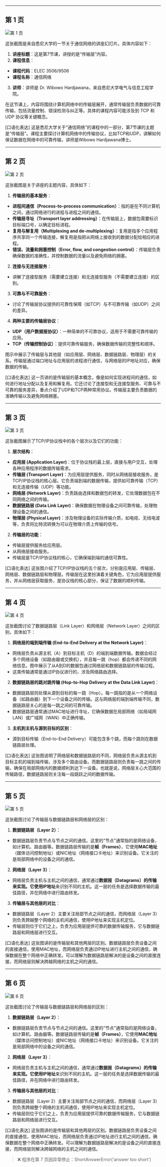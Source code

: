 

---

## 第 1 页

![第 1 页](Lecture7_2024_assets/page-001.png)

这张截图是来自悉尼大学的一节关于通信网络的讲座幻灯片。具体内容如下：

1. **讲座标题**：这是第7节课，讲授的是“传输层”内容。
2. **课程信息**：

* **课程代码**：ELEC 3506/9506
* **课程名称**：通信网络
3. **讲师**：讲师是 Dr. Wibowo Hardjawana，来自悉尼大学电气与信息工程学院。

在这节课上，内容将围绕计算机网络中的传输层展开，通常传输层负责数据的可靠传输，包括流量控制、错误检测与纠正等。具体的课程内容可能涉及到 TCP 和 UDP 协议等关键概念。

\[口语化表达] 这是悉尼大学关于“通信网络”的课程中的一部分，第7节课的主题是“传输层”。课程主要探讨计算机网络中的传输协议，比如TCP和UDP，讲解如何保证数据在网络中的可靠传输，讲师是Wibowo Hardjawana博士。


---

## 第 2 页

![第 2 页](Lecture7_2024_assets/page-002.png)

这张截图是关于讲座的主题内容，具体如下：

1. **传输层的基本服务**：

* **进程间通信（Process-to-process communication）**：指的是在不同计算机之间，通过网络进行的进程与进程之间的通信。
* **传输层寻址（Transport layer addressing）**：在传输层上，数据包需要标识目标端口号，以确定目标进程。
* **复用与解复用（Multiplexing and de-multiplexing）**：复用是指多个应用程序共享同一个传输连接，解复用是指把从网络上接收到的数据分配给相应的进程。
* **错误、流量和拥塞控制（Error, flow, and congestion control）**：传输层负责确保数据的准确性，并控制数据的流量以及避免网络的拥塞。

2. **连接与无连接服务**：

* 讲解了连接型服务（需要建立连接）和无连接型服务（不需要建立连接）的区别。

3. **可靠与不可靠服务**：

* 讨论了传输层协议提供的可靠性保障（如TCP）与不可靠传输（如UDP）之间的差异。

4. **两种主要的传输层协议**：

* **UDP（用户数据报协议）**：一种简单的不可靠协议，适用于不需要可靠传输的应用。
* **TCP（传输控制协议）**：提供可靠传输服务，确保数据传输的完整性和顺序。

图示中展示了传输层与其他层（如应用层、网络层、数据链路层、物理层）的关系。传输层通过端口地址与应用层的进程进行通信，与网络层的IP地址对应，确保数据的传输。

\[口语化表达] 这一页讲的是传输层的基本概念，像是如何实现进程间的通信，如何进行地址分配以及复用和解复用。它还讨论了连接型和无连接型服务、可靠与不可靠的服务差异，重点介绍了UDP和TCP两种常用协议。传输层主要负责数据的准确传输以及避免网络拥塞。


---

## 第 3 页

![第 3 页](Lecture7_2024_assets/page-003.png)

这张截图展示了TCP/IP协议栈中的各个层次以及它们的功能：

1. **层次结构**：

* **应用层 (Application Layer)**：位于协议栈的最上层，直接与用户交互，处理各种应用程序的数据传输需求。
* **传输层 (Transport Layer)**：为应用层提供服务，同时从网络层接收服务，是TCP/IP协议栈的核心层。它负责端到端的数据传输，提供如可靠传输（TCP）和无连接传输（UDP）等功能。
* **网络层 (Network Layer)**：负责路由选择和数据包的转发，它处理数据包在不同网络之间的传输。
* **数据链路层 (Data Link Layer)**：确保数据在物理设备之间可靠传输，处理物理设备之间的通信。
* **物理层 (Physical Layer)**：涉及物理设备的实际传输介质，如电缆、无线电波等，负责将比特流转换为可以在物理介质上传输的信号。

2. **传输层的功能**：

* 传输层提供服务给应用层。
* 从网络层接收服务。
* 传输层是TCP/IP协议栈的核心，它确保端到端的通信可靠性。

\[口语化表达] 这张图介绍了TCP/IP协议栈的五个层次，分别是应用层、传输层、网络层、数据链路层和物理层。传输层在这里扮演着关键角色，它为应用层提供服务，并从网络层获取服务，是协议栈的核心部分，保证了数据的顺利传输。


---

## 第 4 页

![第 4 页](Lecture7_2024_assets/page-004.png)

这张截图讨论了数据链路层（Link Layer）和网络层（Network Layer）之间的区别，具体如下：

1. **网络层的端到端传输 (End-to-End Delivery at the Network Layer)**：

* 网络层负责从源主机（A）到目标主机（D）的端到端数据传输。数据会经过多个网络设备（如路由器或交换机），并且每一跳（hop）都会传递不同的网络信息。图中展示了从A到D的数据包通过网络层和数据链路层的传输过程。
* 这类传输通常是通过IP协议进行的，涉及网络路由选择。

2. **数据链路层的跳对跳传输 (Hop-to-Hop Delivery at the Data Link Layer)**：

* 数据链路层则处理从源到目标的每一跳（Hop）。每一跳指的是从一个网络设备（如路由器）到下一个设备之间的传输。这与网络层的端到端传输不同，数据链路层关心的是每一跳之间的可靠传输。
* 数据链路层通常通过MAC地址进行寻址，它确保数据在局部网络（如局域网LAN）或广域网（WAN）中正确传输。

3. **主机到主机与源到目标的区别**：

* 源到目标传输（End-to-End Delivery）可能包含多个跳，而每个跳则在数据链路层处理。

\[口语化表达] 这张图说明了网络层和数据链路层的不同，网络层负责从源主机到目标主机的端到端传输，涉及多个路由设备。而数据链路层则负责每一跳之间的传输，确保在局部网络内的数据顺利到达下一设备。也就是说，网络层关心大范围的传输路径，数据链路层则关注每一段跳跃之间的数据传输。


---

## 第 5 页

![第 5 页](Lecture7_2024_assets/page-005.png)

这张截图讨论了传输层与数据链路层和网络层的区别：

1. **数据链路层（Layer 2）**：

* 数据链路层负责节点与节点之间的通信。这里的“节点”通常指的是网络设备，如计算机、路由器等。数据链路层传输的是**帧（Frames）**，它使用**MAC地址**（媒体访问控制地址）或NIC地址（网络接口卡地址）来识别设备。它关注的是局部网络中的设备之间的通信。

2. **网络层（Layer 3）**：

* 网络层负责主机与主机之间的通信，通常通过**数据报（Datagrams）**的传输来实现。它使用**IP地址**来识别不同的主机。这一层的任务是选择数据传输的最佳路径，并在网络中进行路由转发。

3. **传输层与其他层的对比**：

* 数据链路层（Layer 2）主要关注局部节点之间的通信，而网络层（Layer 3）则负责跨越整个网络的主机间通信，使用IP地址来实现主机定位。
* 传输层则位于它们之上，负责为应用层提供可靠的数据传输服务，它与数据链路层和网络层进行交互。

\[口语化表达] 这张图讲的是传输层和其他两层的区别。数据链路层负责设备之间的直接通信，使用MAC地址，而网络层负责通过IP地址进行主机之间的通信，确保数据在整个网络中正确转发。可以理解为数据链路层解决的是设备之间的直接连接，而网络层则解决跨越网络的主机之间的通信。


---

## 第 6 页

![第 6 页](Lecture7_2024_assets/page-006.png)

这张截图讨论了传输层与数据链路层和网络层的区别：

1. **数据链路层（Layer 2）**：

* 数据链路层负责节点与节点之间的通信。这里的“节点”通常指的是网络设备，如计算机、路由器等。数据链路层传输的是**帧（Frames）**，它使用**MAC地址**（媒体访问控制地址）或NIC地址（网络接口卡地址）来识别设备。它关注的是局部网络中的设备之间的通信。

2. **网络层（Layer 3）**：

* 网络层负责主机与主机之间的通信，通常通过**数据报（Datagrams）**的传输来实现。它使用**IP地址**来识别不同的主机。这一层的任务是选择数据传输的最佳路径，并在网络中进行路由转发。

3. **传输层与其他层的对比**：

* 数据链路层（Layer 2）主要关注局部节点之间的通信，而网络层（Layer 3）则负责跨越整个网络的主机间通信，使用IP地址来实现主机定位。
* 传输层则位于它们之上，负责为应用层提供可靠的数据传输服务，它与数据链路层和网络层进行交互。

\[口语化表达] 这张图讲的是传输层和其他两层的区别。数据链路层负责设备之间的直接通信，使用MAC地址，而网络层负责通过IP地址进行主机之间的通信，确保数据在整个网络中正确转发。可以理解为数据链路层解决的是设备之间的直接连接，而网络层则解决跨越网络的主机之间的通信。


> ❌ 程序在第 7 页因异常停止：ShortAnswerError('answer too short')
